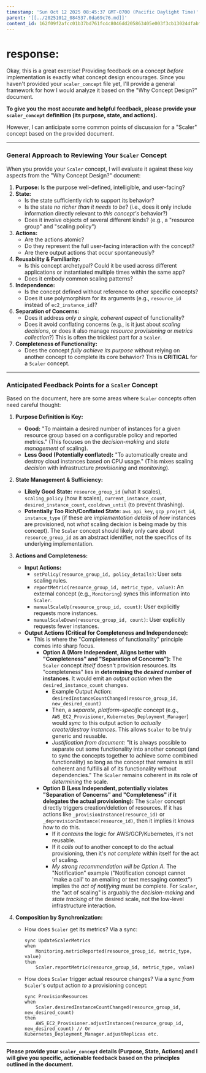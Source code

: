 ```yaml
---
timestamp: 'Sun Oct 12 2025 08:45:37 GMT-0700 (Pacific Daylight Time)'
parent: '[[../20251012_084537.0da69c76.md]]'
content_id: 162f09f2afcc01b37bd761fc4c8046dd205863405e003f3cb130244fabf01e84
---
```


# response:

Okay, this is a great exercise! Providing feedback on a concept *before* implementation is exactly what concept design encourages. Since you haven't provided your `scaler_concept` file yet, I'll provide a general framework for how I would analyze it based on the "Why Concept Design?" document.

**To give you the most accurate and helpful feedback, please provide your `scaler_concept` definition (its purpose, state, and actions).**

However, I can anticipate some common points of discussion for a "Scaler" concept based on the provided document.

***

### General Approach to Reviewing Your `Scaler` Concept

When you provide your `Scaler` concept, I will evaluate it against these key aspects from the "Why Concept Design?" document:

1. **Purpose:** Is the purpose well-defined, intelligible, and user-facing?
2. **State:**
   * Is the state sufficiently rich to support its behavior?
   * Is the state *no richer than it needs to be*? (i.e., does it only include information directly relevant to *this concept's* behavior?)
   * Does it involve objects of several different kinds? (e.g., a "resource group" and "scaling policy")
3. **Actions:**
   * Are the actions atomic?
   * Do they represent the full user-facing interaction with the concept?
   * Are there output actions that occur spontaneously?
4. **Reusability & Familiarity:**
   * Is this concept archetypal? Could it be used across different applications or instantiated multiple times within the same app?
   * Does it embody common scaling patterns?
5. **Independence:**
   * Is the concept defined without reference to other specific concepts?
   * Does it use polymorphism for its arguments (e.g., `resource_id` instead of `ec2_instance_id`)?
6. **Separation of Concerns:**
   * Does it address *only a single, coherent aspect* of functionality?
   * Does it avoid conflating concerns (e.g., is it just about *scaling decisions*, or does it also manage *resource provisioning* or *metrics collection*?) This is often the trickiest part for a `Scaler`.
7. **Completeness of Functionality:**
   * Does the concept *fully achieve its purpose* without relying on another concept to complete its core behavior? This is **CRITICAL** for a `Scaler` concept.

***

### Anticipated Feedback Points for a `Scaler` Concept

Based on the document, here are some areas where `Scaler` concepts often need careful thought:

1. **Purpose Definition is Key:**
   * **Good:** "To maintain a desired number of instances for a given resource group based on a configurable policy and reported metrics." (This focuses on the *decision-making* and *state management* of scaling).
   * **Less Good (Potentially conflated):** "To automatically create and destroy cloud instances based on CPU usage." (This mixes scaling *decision* with infrastructure *provisioning* and *monitoring*).

2. **State Management & Sufficiency:**
   * **Likely Good State:** `resource_group_id` (what it scales), `scaling_policy` (how it scales), `current_instance_count`, `desired_instance_count`, `cooldown_until` (to prevent thrashing).
   * **Potentially Too Rich/Conflated State:** `aws_api_key`, `gcp_project_id`, `instance_type` (if these are *implementation details* of *how* instances are provisioned, not *what* scaling decision is being made by this concept). The `Scaler` concept should likely only care about `resource_group_id` as an abstract identifier, not the specifics of its underlying implementation.

3. **Actions and Completeness:**
   * **Input Actions:**
     * `setPolicy(resource_group_id, policy_details)`: User sets scaling rules.
     * `reportMetric(resource_group_id, metric_type, value)`: An external concept (e.g., `Monitoring`) syncs this information into `Scaler`.
     * `manualScaleUp(resource_group_id, count)`: User explicitly requests more instances.
     * `manualScaleDown(resource_group_id, count)`: User explicitly requests fewer instances.
   * **Output Actions (Critical for Completeness and Independence):**
     * This is where the "Completeness of functionality" principle comes into sharp focus.
       * **Option A (More Independent, Aligns better with "Completeness" and "Separation of Concerns"):** The `Scaler` concept *itself* doesn't provision resources. Its "completeness" lies in **determining the *desired* number of instances**. It would emit an *output action* when the `desired_instance_count` changes.
         * Example Output Action: `desiredInstanceCountChanged(resource_group_id, new_desired_count)`
         * Then, a *separate, platform-specific* concept (e.g., `AWS_EC2_Provisioner`, `Kubernetes_Deployment_Manager`) would *sync* to this output action to *actually create/destroy instances*. This allows `Scaler` to be truly generic and reusable.
         * *Justification from document:* "It is always possible to separate out some functionality into another concept (and to sync the concepts together to achieve some combined functionality) so long as the concept that remains is still coherent and fulfills all of its functionality without dependencies." The `Scaler` remains coherent in its role of *determining* the scale.
       * **Option B (Less Independent, potentially violates "Separation of Concerns" and "Completeness" if it delegates the actual provisioning):** The `Scaler` concept directly triggers creation/deletion of resources. If it has actions like `_provisionInstance(resource_id)` or `_deprovisionInstance(resource_id)`, then it implies it *knows how* to do this.
         * If it *contains* the logic for AWS/GCP/Kubernetes, it's not reusable.
         * If it *calls out* to another concept to do the actual provisioning, then it's *not complete* within itself for the act of scaling.
         * *My strong recommendation will be Option A.* The "Notification" example ("Notification concept cannot 'make a call' to an emailing or text messaging context") implies the *act of notifying* must be complete. For `Scaler`, the "act of scaling" is arguably the *decision-making* and *state tracking* of the desired scale, not the low-level infrastructure interaction.

4. **Composition by Synchronization:**
   * How does `Scaler` get its metrics? Via a sync:
     ```
     sync UpdateScalerMetrics
     when
         Monitoring.metricReported(resource_group_id, metric_type, value)
     then
         Scaler.reportMetric(resource_group_id, metric_type, value)
     ```
   * How does `Scaler` trigger actual resource changes? Via a sync *from* `Scaler`'s output action *to* a provisioning concept:
     ```
     sync ProvisionResources
     when
         Scaler.desiredInstanceCountChanged(resource_group_id, new_desired_count)
     then
         AWS_EC2_Provisioner.adjustInstances(resource_group_id, new_desired_count) // Or Kubernetes_Deployment_Manager.adjustReplicas etc.
     ```

***

**Please provide your `scaler_concept` details (Purpose, State, Actions) and I will give you specific, actionable feedback based on the principles outlined in the document.**
